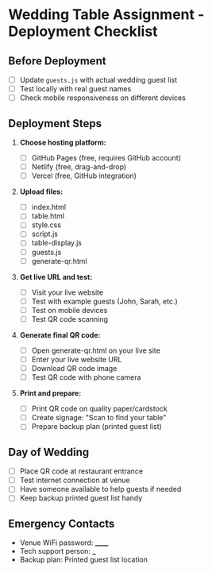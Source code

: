 # Wedding Table Assignment - Deployment Checklist

## Before Deployment

- [ ] Update `guests.js` with actual wedding guest list
- [ ] Test locally with real guest names
- [ ] Check mobile responsiveness on different devices

## Deployment Steps

1. **Choose hosting platform:**

   - [ ] GitHub Pages (free, requires GitHub account)
   - [ ] Netlify (free, drag-and-drop)
   - [ ] Vercel (free, GitHub integration)

2. **Upload files:**

   - [ ] index.html
   - [ ] table.html
   - [ ] style.css
   - [ ] script.js
   - [ ] table-display.js
   - [ ] guests.js
   - [ ] generate-qr.html

3. **Get live URL and test:**

   - [ ] Visit your live website
   - [ ] Test with example guests (John, Sarah, etc.)
   - [ ] Test on mobile devices
   - [ ] Test QR code scanning

4. **Generate final QR code:**

   - [ ] Open generate-qr.html on your live site
   - [ ] Enter your live website URL
   - [ ] Download QR code image
   - [ ] Test QR code with phone camera

5. **Print and prepare:**
   - [ ] Print QR code on quality paper/cardstock
   - [ ] Create signage: "Scan to find your table"
   - [ ] Prepare backup plan (printed guest list)

## Day of Wedding

- [ ] Place QR code at restaurant entrance
- [ ] Test internet connection at venue
- [ ] Have someone available to help guests if needed
- [ ] Keep backup printed guest list handy

## Emergency Contacts

- Venue WiFi password: ******\_\_\_\_******
- Tech support person: ********\_********
- Backup plan: Printed guest list location
